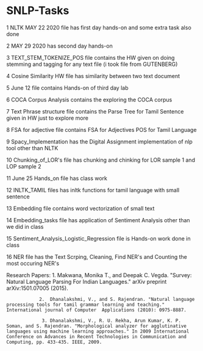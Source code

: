 # SNLP-Tasks
1 NLTK MAY 22 2020 file has first day hands-on and some extra task also done

2 MAY 29 2020 has second day hands-on

3 TEXT_STEM_TOKENIZE_POS file contains the HW given on doing stemming and tagging for any text file (i took file from GUTENBERG)

4 Cosine Similarity HW file has similarity between two text document

5 June 12 file contains Hands-on of third day lab

6 COCA Corpus Analysis contains the exploring the COCA corpus

7 Text Phrase structure file contains the Parse Tree for Tamil Sentence given in HW just to explore more

8 FSA for adjective file contains FSA for Adjectives POS for Tamil Language

9 Spacy_Implementation has the Digital Assignment implementation of nlp tool other than NLTK

10 Chunking_of_LOR's file has chunking and chinking for LOR sample 1 and LOP sample 2

11 June 25 Hands_on file has class work

12 INLTK_TAMIL files has inltk functions for tamil language with small sentence

13 Embedding file contains word vectorization of small text

14 Embedding_tasks file has application of Sentiment Analysis other than we did in class

15 Sentiment_Analysis_Logistic_Regression file is Hands-on work done in class

16 NER file has the Text Scrping, Cleaning, Find NER's and Counting the most occuring NER's

Research Papers: 1.	Makwana, Monika T., and Deepak C. Vegda. "Survey: Natural Language Parsing For Indian  Languages." arXiv preprint arXiv:1501.07005 (2015).
                
                2.	Dhanalakshmi, V., and S. Rajendran. "Natural language processing tools for tamil grammar learning and teaching." International journal of Computer  Applications (2010): 0975-8887.
                 
                 3.	Dhanalakshmi, V., R. U. Rekha, Arun Kumar, K. P. Soman, and S. Rajendran. "Morphological analyzer for agglutinative languages using machine learning approaches." In 2009 International Conference on Advances in Recent Technologies in Communication and Computing, pp. 433-435. IEEE, 2009.

